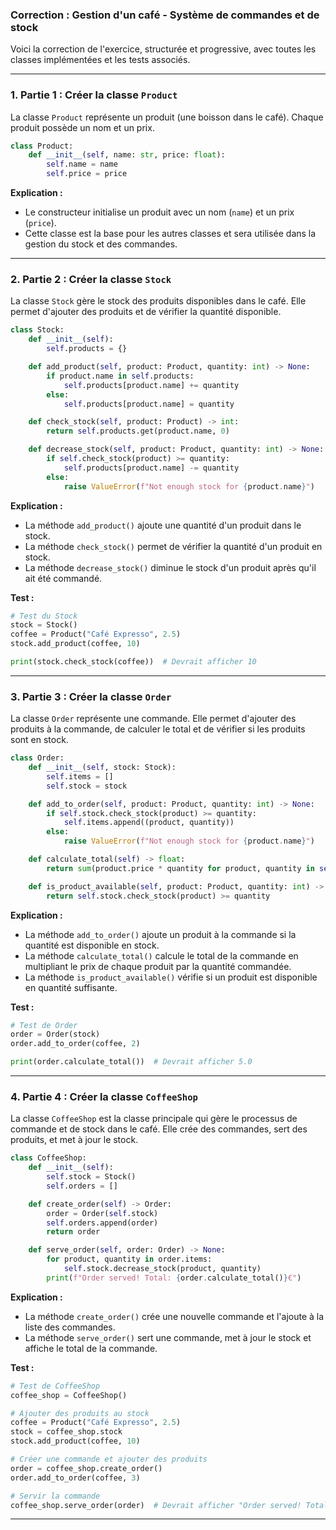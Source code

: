 ### **Correction : Gestion d'un café - Système de commandes et de stock**

Voici la correction de l'exercice, structurée et progressive, avec toutes les classes implémentées et les tests associés.

---

### **1. Partie 1 : Créer la classe `Product`**

La classe `Product` représente un produit (une boisson dans le café). Chaque produit possède un nom et un prix.

```python
class Product:
    def __init__(self, name: str, price: float):
        self.name = name
        self.price = price
```

**Explication :**
- Le constructeur initialise un produit avec un nom (`name`) et un prix (`price`).
- Cette classe est la base pour les autres classes et sera utilisée dans la gestion du stock et des commandes.

---

### **2. Partie 2 : Créer la classe `Stock`**

La classe `Stock` gère le stock des produits disponibles dans le café. Elle permet d'ajouter des produits et de vérifier la quantité disponible.

```python
class Stock:
    def __init__(self):
        self.products = {}

    def add_product(self, product: Product, quantity: int) -> None:
        if product.name in self.products:
            self.products[product.name] += quantity
        else:
            self.products[product.name] = quantity

    def check_stock(self, product: Product) -> int:
        return self.products.get(product.name, 0)

    def decrease_stock(self, product: Product, quantity: int) -> None:
        if self.check_stock(product) >= quantity:
            self.products[product.name] -= quantity
        else:
            raise ValueError(f"Not enough stock for {product.name}")
```

**Explication :**
- La méthode `add_product()` ajoute une quantité d'un produit dans le stock.
- La méthode `check_stock()` permet de vérifier la quantité d'un produit en stock.
- La méthode `decrease_stock()` diminue le stock d'un produit après qu'il ait été commandé.

**Test :**

```python
# Test du Stock
stock = Stock()
coffee = Product("Café Expresso", 2.5)
stock.add_product(coffee, 10)

print(stock.check_stock(coffee))  # Devrait afficher 10
```

---

### **3. Partie 3 : Créer la classe `Order`**

La classe `Order` représente une commande. Elle permet d'ajouter des produits à la commande, de calculer le total et de vérifier si les produits sont en stock.

```python
class Order:
    def __init__(self, stock: Stock):
        self.items = []
        self.stock = stock

    def add_to_order(self, product: Product, quantity: int) -> None:
        if self.stock.check_stock(product) >= quantity:
            self.items.append((product, quantity))
        else:
            raise ValueError(f"Not enough stock for {product.name}")

    def calculate_total(self) -> float:
        return sum(product.price * quantity for product, quantity in self.items)

    def is_product_available(self, product: Product, quantity: int) -> bool:
        return self.stock.check_stock(product) >= quantity
```

**Explication :**
- La méthode `add_to_order()` ajoute un produit à la commande si la quantité est disponible en stock.
- La méthode `calculate_total()` calcule le total de la commande en multipliant le prix de chaque produit par la quantité commandée.
- La méthode `is_product_available()` vérifie si un produit est disponible en quantité suffisante.

**Test :**

```python
# Test de Order
order = Order(stock)
order.add_to_order(coffee, 2)

print(order.calculate_total())  # Devrait afficher 5.0
```

---

### **4. Partie 4 : Créer la classe `CoffeeShop`**

La classe `CoffeeShop` est la classe principale qui gère le processus de commande et de stock dans le café. Elle crée des commandes, sert des produits, et met à jour le stock.

```python
class CoffeeShop:
    def __init__(self):
        self.stock = Stock()
        self.orders = []

    def create_order(self) -> Order:
        order = Order(self.stock)
        self.orders.append(order)
        return order

    def serve_order(self, order: Order) -> None:
        for product, quantity in order.items:
            self.stock.decrease_stock(product, quantity)
        print(f"Order served! Total: {order.calculate_total()}€")
```

**Explication :**
- La méthode `create_order()` crée une nouvelle commande et l'ajoute à la liste des commandes.
- La méthode `serve_order()` sert une commande, met à jour le stock et affiche le total de la commande.

**Test :**

```python
# Test de CoffeeShop
coffee_shop = CoffeeShop()

# Ajouter des produits au stock
coffee = Product("Café Expresso", 2.5)
stock = coffee_shop.stock
stock.add_product(coffee, 10)

# Créer une commande et ajouter des produits
order = coffee_shop.create_order()
order.add_to_order(coffee, 3)

# Servir la commande
coffee_shop.serve_order(order)  # Devrait afficher "Order served! Total: 7.5€"
```

---

